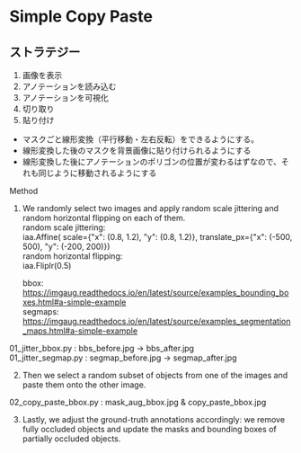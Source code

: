 # Simple Copy Paste

## ストラテジー

1. 画像を表示
2. アノテーションを読み込む
3. アノテーションを可視化
4. 切り取り
5. 貼り付け

- マスクごと線形変換（平行移動・左右反転）をできるようにする。
- 線形変換した後のマスクを背景画像に貼り付けられるようにする
- 線形変換した後にアノテーションのポリゴンの位置が変わるはずなので、それも同じように移動されるようにする

Method  
1. We randomly select two images and apply random scale jittering and random horizontal flipping on each of them.   
    random scale jittering:  
        iaa.Affine(
            scale={"x": (0.8, 1.2), "y": (0.8, 1.2)},
            translate_px={"x": (-500, 500), "y": (-200, 200)})  
    random horizontal flipping:  
        iaa.Fliplr(0.5)  
    
    bbox: https://imgaug.readthedocs.io/en/latest/source/examples_bounding_boxes.html#a-simple-example  
    segmaps: https://imgaug.readthedocs.io/en/latest/source/examples_segmentation_maps.html#a-simple-example  

01_jitter_bbox.py : bbs_before.jpg -> bbs_after.jpg  
01_jitter_segmap.py : segmap_before.jpg -> segmap_after.jpg  

2. Then we select a random subset of objects from one of the images and paste them onto the other image.  

02_copy_paste_bbox.py : mask_aug_bbox.jpg & copy_paste_bbox.jpg



3. Lastly, we adjust the ground-truth annotations accordingly: we remove fully occluded objects and update the masks and bounding boxes of partially occluded objects.